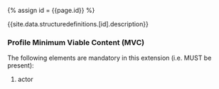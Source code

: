 
{% assign id = {{page.id}} %}

{{site.data.structuredefinitions.[id].description}}

### Profile Minimum Viable Content (MVC) ###

The following elements are mandatory in this extension (i.e. MUST be present):

1.	actor